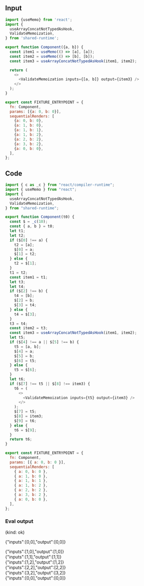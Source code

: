 
## Input

```javascript
import {useMemo} from 'react';
import {
  useArrayConcatNotTypedAsHook,
  ValidateMemoization,
} from 'shared-runtime';

export function Component({a, b}) {
  const item1 = useMemo(() => [a], [a]);
  const item2 = useMemo(() => [b], [b]);
  const item3 = useArrayConcatNotTypedAsHook(item1, item2);

  return (
    <>
      <ValidateMemoization inputs={[a, b]} output={item3} />
    </>
  );
}

export const FIXTURE_ENTRYPOINT = {
  fn: Component,
  params: [{a: 0, b: 0}],
  sequentialRenders: [
    {a: 0, b: 0},
    {a: 1, b: 0},
    {a: 1, b: 1},
    {a: 1, b: 2},
    {a: 2, b: 2},
    {a: 3, b: 2},
    {a: 0, b: 0},
  ],
};

```

## Code

```javascript
import { c as _c } from "react/compiler-runtime";
import { useMemo } from "react";
import {
  useArrayConcatNotTypedAsHook,
  ValidateMemoization,
} from "shared-runtime";

export function Component(t0) {
  const $ = _c(10);
  const { a, b } = t0;
  let t1;
  let t2;
  if ($[0] !== a) {
    t2 = [a];
    $[0] = a;
    $[1] = t2;
  } else {
    t2 = $[1];
  }
  t1 = t2;
  const item1 = t1;
  let t3;
  let t4;
  if ($[2] !== b) {
    t4 = [b];
    $[2] = b;
    $[3] = t4;
  } else {
    t4 = $[3];
  }
  t3 = t4;
  const item2 = t3;
  const item3 = useArrayConcatNotTypedAsHook(item1, item2);
  let t5;
  if ($[4] !== a || $[5] !== b) {
    t5 = [a, b];
    $[4] = a;
    $[5] = b;
    $[6] = t5;
  } else {
    t5 = $[6];
  }
  let t6;
  if ($[7] !== t5 || $[8] !== item3) {
    t6 = (
      <>
        <ValidateMemoization inputs={t5} output={item3} />
      </>
    );
    $[7] = t5;
    $[8] = item3;
    $[9] = t6;
  } else {
    t6 = $[9];
  }
  return t6;
}

export const FIXTURE_ENTRYPOINT = {
  fn: Component,
  params: [{ a: 0, b: 0 }],
  sequentialRenders: [
    { a: 0, b: 0 },
    { a: 1, b: 0 },
    { a: 1, b: 1 },
    { a: 1, b: 2 },
    { a: 2, b: 2 },
    { a: 3, b: 2 },
    { a: 0, b: 0 },
  ],
};

```
      
### Eval output
(kind: ok) <div>{"inputs":[0,0],"output":[0,0]}</div>
<div>{"inputs":[1,0],"output":[1,0]}</div>
<div>{"inputs":[1,1],"output":[1,1]}</div>
<div>{"inputs":[1,2],"output":[1,2]}</div>
<div>{"inputs":[2,2],"output":[2,2]}</div>
<div>{"inputs":[3,2],"output":[3,2]}</div>
<div>{"inputs":[0,0],"output":[0,0]}</div>